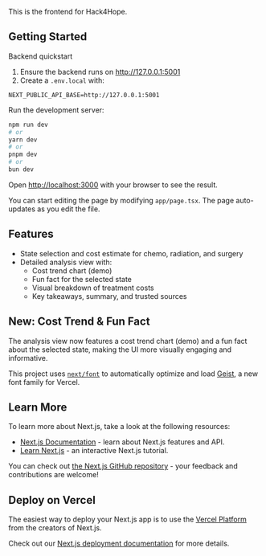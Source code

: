 This is the frontend for Hack4Hope.

## Getting Started

Backend quickstart

1. Ensure the backend runs on http://127.0.0.1:5001
2. Create a `.env.local` with:

```
NEXT_PUBLIC_API_BASE=http://127.0.0.1:5001
```

Run the development server:

```bash
npm run dev
# or
yarn dev
# or
pnpm dev
# or
bun dev
```

Open [http://localhost:3000](http://localhost:3000) with your browser to see the result.

You can start editing the page by modifying `app/page.tsx`. The page auto-updates as you edit the file.


## Features

- State selection and cost estimate for chemo, radiation, and surgery
- Detailed analysis view with:
  - Cost trend chart (demo)
  - Fun fact for the selected state
  - Visual breakdown of treatment costs
  - Key takeaways, summary, and trusted sources


## New: Cost Trend & Fun Fact

The analysis view now features a cost trend chart (demo) and a fun fact about the selected state, making the UI more visually engaging and informative.

This project uses [`next/font`](https://nextjs.org/docs/app/building-your-application/optimizing/fonts) to automatically optimize and load [Geist](https://vercel.com/font), a new font family for Vercel.

## Learn More

To learn more about Next.js, take a look at the following resources:

- [Next.js Documentation](https://nextjs.org/docs) - learn about Next.js features and API.
- [Learn Next.js](https://nextjs.org/learn) - an interactive Next.js tutorial.

You can check out [the Next.js GitHub repository](https://github.com/vercel/next.js) - your feedback and contributions are welcome!

## Deploy on Vercel

The easiest way to deploy your Next.js app is to use the [Vercel Platform](https://vercel.com/new?utm_medium=default-template&filter=next.js&utm_source=create-next-app&utm_campaign=create-next-app-readme) from the creators of Next.js.

Check out our [Next.js deployment documentation](https://nextjs.org/docs/app/building-your-application/deploying) for more details.
